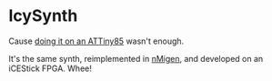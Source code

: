 [tinysynth]: https://github.com/JarrettBillingsley/tinysynth
[nmigen]: https://github.com/m-labs/nmigen

# IcySynth

Cause [doing it on an ATTiny85][tinysynth] wasn't enough.

It's the same synth, reimplemented in [nMigen][nmigen], and developed on an iCEStick FPGA. Whee!